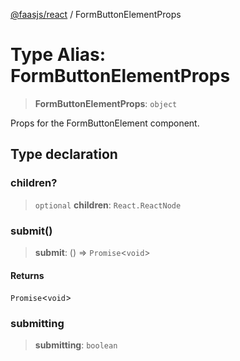 [@faasjs/react](../README.md) / FormButtonElementProps

# Type Alias: FormButtonElementProps

> **FormButtonElementProps**: `object`

Props for the FormButtonElement component.

## Type declaration

### children?

> `optional` **children**: `React.ReactNode`

### submit()

> **submit**: () => `Promise`\<`void`\>

#### Returns

`Promise`\<`void`\>

### submitting

> **submitting**: `boolean`

